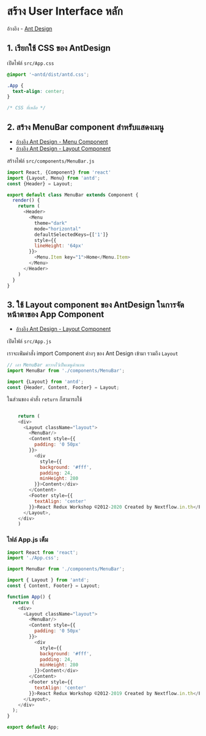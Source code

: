 
# สร้าง User Interface หลัก

อ้างอิง - [Ant Design](https://ant.design/docs/react/introduce)

## 1. เรียกใช้ CSS ของ AntDesign

เปิดไฟล์ `src/App.css`

```css
@import '~antd/dist/antd.css';

.App {
  text-align: center;
}

/* CSS ที่เหลือ */
```

## 2. สร้าง MenuBar component สำหรับแสดงเมนู

- [อ้างอิง Ant Design - Menu Component](https://ant.design/components/menu/)
- [อ้างอิง Ant Design - Layout Component](https://ant.design/components/layout/)

สร้างไฟล์​ `src/components/MenuBar.js`

```js
import React, {Component} from 'react'
import {Layout, Menu} from 'antd';
const {Header} = Layout;

export default class MenuBar extends Component {
  render() {
    return (
      <Header>
        <Menu
          theme="dark"
          mode="horizontal"
          defaultSelectedKeys={['1']}
          style={{
          lineHeight: '64px'
        }}>
          <Menu.Item key="1">Home</Menu.Item>
        </Menu>
      </Header>
    )
  }
}
```

## 3. ใช้ Layout component ของ AntDesign ในการจัดหน้าตาของ App Component

- [อ้างอิง Ant Design - Layout Component](https://ant.design/components/layout/)

เปิดไฟล์ `src/App.js`

เราจะเพ่ิมคำสั่ง import Component ต่างๆ ของ Ant Design เข้ามา รวมถึง `Layout`

```js
// เอา MenuBar มาวางไว้เป็นเมนูด้านบน
import MenuBar from './components/MenuBar';

import {Layout} from 'antd';
const {Header, Content, Footer} = Layout;
```

ในส่วนของ คำสั่ง `return` ก็สามารถใช้

```js

    return (
    <div>
      <Layout className="layout">
        <MenuBar/>
        <Content style={{
          padding: '0 50px'
        }}>
          <div
            style={{
            background: '#fff',
            padding: 24,
            minHeight: 280
          }}>Content</div>
        </Content>
        <Footer style={{
          textAlign: 'center'
        }}>React Redux Workshop ©2012-2020 Created by Nextflow.in.th</Footer>
      </Layout>,
    </div>
    )

```

### ไฟล์ App.js เต็ม

```js
import React from 'react';
import './App.css';

import MenuBar from './components/MenuBar';

import { Layout } from 'antd';
const { Content, Footer} = Layout;

function App() {
  return (
    <div>
      <Layout className="layout">
        <MenuBar/>
        <Content style={{
          padding: '0 50px'
        }}>
          <div
            style={{
            background: '#fff',
            padding: 24,
            minHeight: 280
          }}>Content</div>
        </Content>
        <Footer style={{
          textAlign: 'center'
        }}>React Redux Workshop ©2012-2019 Created by Nextflow.in.th</Footer>
      </Layout>,
    </div>
  );
}

export default App;


```
